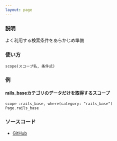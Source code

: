 ```yaml
---
layout: page
---
```

### 説明
よく利用する検索条件をあらかじめ準備

### 使い方
    scope(スコープ名, 条件式)

### 例
#### rails_baseカテゴリのデータだけを取得するスコープ
    scope :rails_base, where(category: "rails_base")
    Page.rails_base

### ソースコード
* [GitHub](https://github.com/rails/rails/blob/f33d52c95217212cbacc8d5e44b5a8e3cdc6f5b3/actionpack/lib/action_dispatch/routing/mapper.rb#L841)